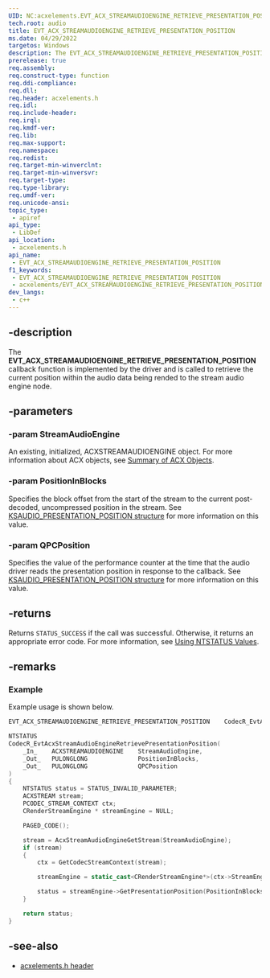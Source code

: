 ```yaml
---
UID: NC:acxelements.EVT_ACX_STREAMAUDIOENGINE_RETRIEVE_PRESENTATION_POSITION
tech.root: audio 
title: EVT_ACX_STREAMAUDIOENGINE_RETRIEVE_PRESENTATION_POSITION
ms.date: 04/29/2022
targetos: Windows
description: The EVT_ACX_STREAMAUDIOENGINE_RETRIEVE_PRESENTATION_POSITION callback function is implemented by the driver and is called to retrieve the current position within the audio data being rended to the stream audio engine node.
prerelease: true
req.assembly: 
req.construct-type: function
req.ddi-compliance: 
req.dll: 
req.header: acxelements.h
req.idl: 
req.include-header: 
req.irql: 
req.kmdf-ver: 
req.lib: 
req.max-support: 
req.namespace: 
req.redist: 
req.target-min-winverclnt: 
req.target-min-winversvr: 
req.target-type: 
req.type-library: 
req.umdf-ver: 
req.unicode-ansi: 
topic_type:
 - apiref
api_type:
 - LibDef
api_location:
 - acxelements.h
api_name:
 - EVT_ACX_STREAMAUDIOENGINE_RETRIEVE_PRESENTATION_POSITION
f1_keywords:
 - EVT_ACX_STREAMAUDIOENGINE_RETRIEVE_PRESENTATION_POSITION
 - acxelements/EVT_ACX_STREAMAUDIOENGINE_RETRIEVE_PRESENTATION_POSITION
dev_langs:
 - c++
---
```


## -description

The **EVT_ACX_STREAMAUDIOENGINE_RETRIEVE_PRESENTATION_POSITION** callback function is implemented by the driver and is called to retrieve the current position within the audio data being rended to the stream audio engine node.

## -parameters

### -param StreamAudioEngine

An existing, initialized, ACXSTREAMAUDIOENGINE object. For more information about ACX objects, see [Summary of ACX Objects](/windows-hardware/drivers/audio/acx-summary-of-objects).

### -param PositionInBlocks

Specifies the block offset from the start of the stream to the current post-decoded, uncompressed position in the stream. See [KSAUDIO_PRESENTATION_POSITION structure](/windows-hardware/drivers/ddi/ksmedia/ns-ksmedia-ksaudio_presentation_position) for more information on this value. 

### -param QPCPosition

Specifies the value of the performance counter at the time that the audio driver reads the presentation position in response to the callback.  See [KSAUDIO_PRESENTATION_POSITION structure](/windows-hardware/drivers/ddi/ksmedia/ns-ksmedia-ksaudio_presentation_position) for more information on this value. 

## -returns

Returns `STATUS_SUCCESS` if the call was successful. Otherwise, it returns an appropriate error code. For more information, see [Using NTSTATUS Values](/windows-hardware/drivers/kernel/using-ntstatus-values).

## -remarks

### Example

Example usage is shown below.

```cpp
EVT_ACX_STREAMAUDIOENGINE_RETRIEVE_PRESENTATION_POSITION    CodecR_EvtAcxStreamAudioEngineRetrievePresentationPosition;

NTSTATUS
CodecR_EvtAcxStreamAudioEngineRetrievePresentationPosition(
    _In_    ACXSTREAMAUDIOENGINE    StreamAudioEngine,
    _Out_   PULONGLONG              PositionInBlocks,
    _Out_   PULONGLONG              QPCPosition
)
{
    NTSTATUS status = STATUS_INVALID_PARAMETER;
    ACXSTREAM stream;
    PCODEC_STREAM_CONTEXT ctx;
    CRenderStreamEngine * streamEngine = NULL;

    PAGED_CODE();

    stream = AcxStreamAudioEngineGetStream(StreamAudioEngine);
    if (stream)
    {
        ctx = GetCodecStreamContext(stream);

        streamEngine = static_cast<CRenderStreamEngine*>(ctx->StreamEngine);

        status = streamEngine->GetPresentationPosition(PositionInBlocks, QPCPosition);
    }

    return status;
}
```

## -see-also

- [acxelements.h header](index.md)
